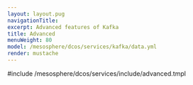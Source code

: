 ```yaml
---
layout: layout.pug
navigationTitle:
excerpt: Advanced features of Kafka
title: Advanced
menuWeight: 80
model: /mesosphere/dcos/services/kafka/data.yml
render: mustache
---
```


#include /mesosphere/dcos/services/include/advanced.tmpl
